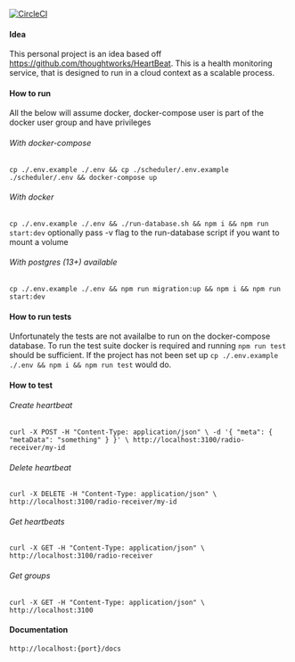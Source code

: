 [![CircleCI](https://dl.circleci.com/status-badge/img/gh/JonasGroenbek/heartbeats-service/tree/main.svg?style=svg)](https://dl.circleci.com/status-badge/redirect/gh/JonasGroenbek/heartbeats-service/tree/main)

#### Idea

This personal project is an idea based off https://github.com/thoughtworks/HeartBeat. This is a health monitoring service, that is designed to run in a cloud context as a scalable process. 

#### How to run

All the below will assume docker, docker-compose user is part of the docker user group and have privileges

###### With docker-compose

`cp ./.env.example ./.env && cp ./scheduler/.env.example ./scheduler/.env && docker-compose up`

###### With docker

`cp ./.env.example ./.env && ./run-database.sh && npm i && npm run start:dev` optionally pass -v flag to the run-database script if you want to mount a volume

###### With postgres (13+) available

`cp ./.env.example ./.env && npm run migration:up && npm i && npm run start:dev`

#### How to run tests

Unfortunately the tests are not availalbe to run on the docker-compose database. To run the test suite docker is required and running `npm run test` should be sufficient. If the project has not been set up `cp ./.env.example ./.env && npm i && npm run test` would do.

#### How to test

###### Create heartbeat

`curl -X POST -H "Content-Type: application/json" \ -d '{ "meta": { "metaData": "something" } }' \ http://localhost:3100/radio-receiver/my-id`

###### Delete heartbeat

`curl -X DELETE -H "Content-Type: application/json" \ http://localhost:3100/radio-receiver/my-id`

###### Get heartbeats

`curl -X GET -H "Content-Type: application/json" \ http://localhost:3100/radio-receiver`

###### Get groups

`curl -X GET -H "Content-Type: application/json" \ http://localhost:3100`

#### Documentation

`http://localhost:{port}/docs`
